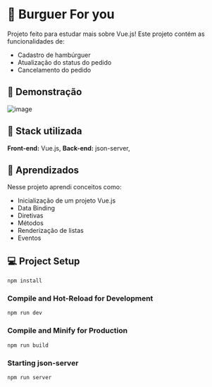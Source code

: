 # 🍔 Burguer For you

Projeto feito para estudar mais sobre Vue.js! Este projeto contém as funcionalidades de:
- Cadastro de hambúrguer
- Atualização do status do pedido
- Cancelamento do pedido

## 📸 Demonstração 

![image](https://github.com/FelipePEduardo/burger-for-you/assets/103855358/379e0a28-e6d5-4c40-ae91-d9328b739e03)

## 🔧 Stack utilizada

**Front-end:** Vue.js,
**Back-end:** json-server,

## 🧪 Aprendizados

Nesse projeto aprendi conceitos como:

- Inicialização de um projeto Vue.js
- Data Binding
- Diretivas
- Métodos
- Renderização de listas
- Eventos

## 💻 Project Setup

```
npm install
```

### Compile and Hot-Reload for Development

```
npm run dev
```

### Compile and Minify for Production

```
npm run build
```

### Starting json-server

```
npm run server
```
